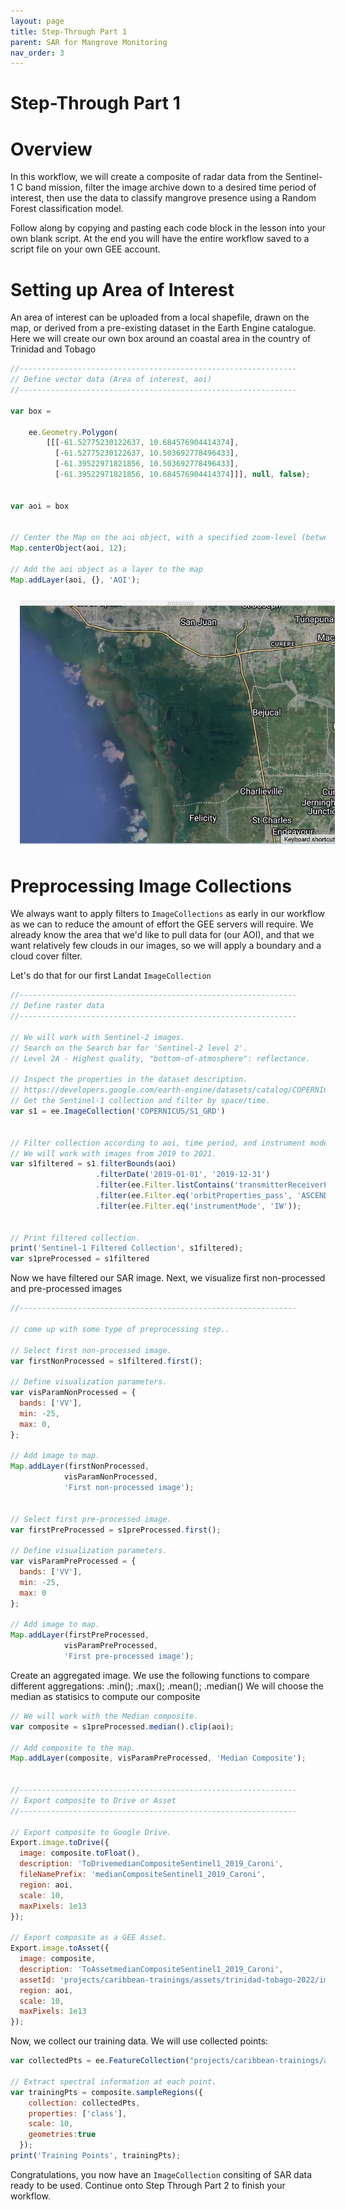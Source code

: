 ```yaml
---
layout: page
title: Step-Through Part 1
parent: SAR for Mangrove Monitoring
nav_order: 3
---
```


# Step-Through Part 1

# Overview 

In this workflow, we will create a composite of radar data from the Sentinel-1 C band mission, filter the image archive down to a desired time period of interest, then use the data to classify mangrove presence using a Random Forest classification model. 

Follow along by copying and pasting each code block in the lesson into your own blank script. At the end you will have the entire workflow saved to a script file on your own GEE account.

# Setting up Area of Interest
An area of interest can be uploaded from a local shapefile, drawn on the map, or derived from a pre-existing dataset in the Earth Engine catalogue. Here we will create our own box around an coastal area in the country of Trinidad and Tobago

```javascript
//--------------------------------------------------------------
// Define vector data (Area of interest, aoi)
//--------------------------------------------------------------

var box = 

    ee.Geometry.Polygon(
        [[[-61.52775230122637, 10.684576904414374],
          [-61.52775230122637, 10.503692778496433],
          [-61.39522971821856, 10.503692778496433],
          [-61.39522971821856, 10.684576904414374]]], null, false);


var aoi = box


// Center the Map on the aoi object, with a specified zoom-level (between 1-24)
Map.centerObject(aoi, 12);

// Add the aoi object as a layer to the map
Map.addLayer(aoi, {}, 'AOI');
```

<img align="center" src="../images/sar_mangrove/02.png" hspace="15" vspace="10" width="600">

# Preprocessing Image Collections 

We always want to apply filters to `ImageCollections` as early in our workflow as we can to reduce the amount of effort the GEE servers will require. We already know the area that we'd like to pull data for (our AOI), and that we want relatively few clouds in our images, so we will apply a boundary and a cloud cover filter.

Let's do that for our first Landat `ImageCollection`

```javascript
//--------------------------------------------------------------
// Define raster data
//--------------------------------------------------------------

// We will work with Sentinel-2 images.
// Search on the Search bar for 'Sentinel-2 level 2'.
// Level 2A - Highest quality, "bottom-of-atmosphere": reflectance.

// Inspect the properties in the dataset description.
// https://developers.google.com/earth-engine/datasets/catalog/COPERNICUS_S2_SR
// Get the Sentinel-1 collection and filter by space/time.
var s1 = ee.ImageCollection('COPERNICUS/S1_GRD')


// Filter collection according to aoi, time period, and instrument mode. 
// We will work with images from 2019 to 2021.
var s1filtered = s1.filterBounds(aoi)
                   .filterDate('2019-01-01', '2019-12-31')
                   .filter(ee.Filter.listContains('transmitterReceiverPolarisation', 'VV'))
                   .filter(ee.Filter.eq('orbitProperties_pass', 'ASCENDING'))
                   .filter(ee.Filter.eq('instrumentMode', 'IW'));


// Print filtered collection.
print('Sentinel-1 Filtered Collection', s1filtered);
var s1preProcessed = s1filtered
```

Now we have filtered our SAR image. Next, we visualize first non-processed and pre-processed images

```javascript
//--------------------------------------------------------------

// come up with some type of preprocessing step..

// Select first non-processed image.
var firstNonProcessed = s1filtered.first();

// Define visualization parameters.
var visParamNonProcessed = {
  bands: ['VV'],
  min: -25,
  max: 0,
};

// Add image to map.
Map.addLayer(firstNonProcessed, 
            visParamNonProcessed, 
            'First non-processed image');


// Select first pre-processed image.
var firstPreProcessed = s1preProcessed.first();

// Define visualization parameters.
var visParamPreProcessed = {
  bands: ['VV'],
  min: -25,
  max: 0
};

// Add image to map.
Map.addLayer(firstPreProcessed, 
            visParamPreProcessed, 
            'First pre-processed image');

```
Create an aggregated image. We use the following functions to compare different aggregations: .min(); .max(); .mean(); .median()
We will choose the median as statisics to compute our composite


```javascript
// We will work with the Median composite.
var composite = s1preProcessed.median().clip(aoi);

// Add composite to the map.
Map.addLayer(composite, visParamPreProcessed, 'Median Composite');


//--------------------------------------------------------------
// Export composite to Drive or Asset
//--------------------------------------------------------------

// Export composite to Google Drive.
Export.image.toDrive({
  image: composite.toFloat(),
  description: 'ToDrivemedianCompositeSentinel1_2019_Caroni',
  fileNamePrefix: 'medianCompositeSentinel1_2019_Caroni',
  region: aoi,
  scale: 10,
  maxPixels: 1e13
});

// Export composite as a GEE Asset.
Export.image.toAsset({
  image: composite,
  description: 'ToAssetmedianCompositeSentinel1_2019_Caroni',
  assetId: 'projects/caribbean-trainings/assets/trinidad-tobago-2022/images/medianCompositeSentinel1_2019_Caroni',
  region: aoi,
  scale: 10,
  maxPixels: 1e13
});
```

Now, we collect our training data. We will use collected points:

```javascript
var collectedPts = ee.FeatureCollection("projects/caribbean-trainings/assets/trinidad-tobago-2022/vector/autocollected-pts")

// Extract spectral information at each point.
var trainingPts = composite.sampleRegions({
    collection: collectedPts, 
    properties: ['class'], 
    scale: 10,
    geometries:true
  });
print('Training Points', trainingPts);
```

Congratulations, you now have an `ImageCollection` consiting of SAR data ready to be used. Continue onto Step Through Part 2 to finish your workflow.
